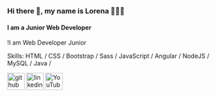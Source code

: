### Hi there 👋, my name is  Lorena 👩‍💻✨
#### I am a Junior Web Developer 
!I am  Web Developer Junior


Skills:  HTML / CSS / Bootstrap / Sass / JavaScript / Angular / NodeJS / MySQL / Java / 



[<img src='https://cdn.jsdelivr.net/npm/simple-icons@3.0.1/icons/github.svg' alt='github' height='40'>](https://github.com/LenRiv)  [<img src='https://cdn.jsdelivr.net/npm/simple-icons@3.0.1/icons/linkedin.svg' alt='linkedin' height='40'>](https://www.linkedin.com/in/lorenarivasramirez-fullstackdev)  [<img src='https://cdn.jsdelivr.net/npm/simple-icons@3.0.1/icons/youtube.svg' alt='YouTube' height='40'>](https://www.youtube.com/@DesarrolloMouse)  


